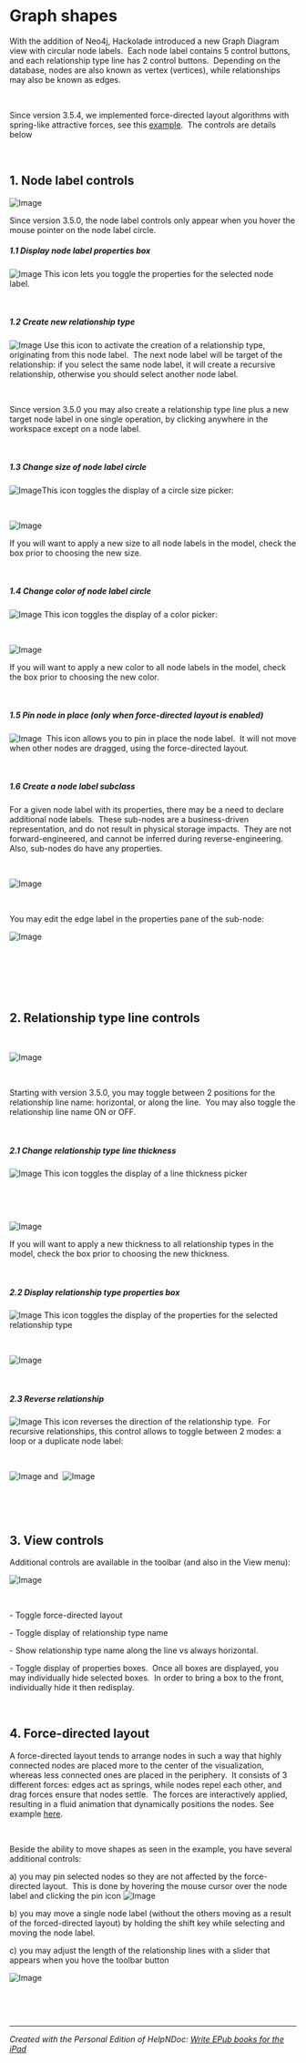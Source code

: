 # Graph shapes

With the addition of Neo4j, Hackolade introduced a new Graph Diagram view with circular node labels.&nbsp; Each node label contains 5 control buttons, and each relationship type line has 2 control buttons.&nbsp; Depending on the database, nodes are also known as vertex (vertices), while relationships may also be known as edges.

&nbsp;

Since version 3.5.4, we implemented force-directed layout algorithms with spring-like attractive forces, see this [example](<https://hackolade.com/img/Force-directed\_animated\_compressed.gif> "target=\"\_blank\"").&nbsp; The controls are details below

&nbsp;

## &#49;. Node label controls ##

![Image](<lib/Graph%20node%20label.png>)

Since version 3.5.0, the node label controls only appear when you hover the mouse pointer on the node label circle.

##### &#49;.1 Display node label properties box #####

![Image](<lib/Graph%20display%20node%20label%20property.png>) This icon lets you toggle the properties for the selected node label.&nbsp;

&nbsp;

##### &#49;.2 Create new relationship type #####

![Image](<lib/Graph%20create%20relationship%20type%20icon.png>) Use this icon to activate the creation of a relationship type, originating from this node label.&nbsp; The next node label will be target of the relationship: if you select the same node label, it will create a recursive relationship, otherwise you should select another node label. &nbsp;

&nbsp;

Since version 3.5.0 you may also create a relationship type line plus a new target node label in one single operation, by clicking anywhere in the workspace except on a node label.

&nbsp;

##### &#49;.3 Change size of node label circle #####

![Image](<lib/Graph%20change%20size%20of%20node%20label%20icon.png>)This icon toggles the display of a circle size picker:

&nbsp;

![Image](<lib/Graph%20node%20label%20size%20palette.png>)

If you will want to apply a new size to all node labels in the model, check the box prior to choosing the new size.

&nbsp;

##### &#49;.4 Change color of node label circle #####

![Image](<lib/Graph%20change%20color%20of%20node%20label%20icon.png>) This icon toggles the display of a color picker:

&nbsp;

![Image](<lib/Graph%20node%20label%20color%20palette.png>)

If you will want to apply a new color to all node labels in the model, check the box prior to choosing the new color.

&nbsp;

##### &#49;.5 Pin node in place (only when force-directed layout is enabled) #####

![Image](<lib/Graph%20node%20label%20pin.png>)&nbsp; This icon allows you to pin in place the node label.&nbsp; It will not move when other nodes are dragged, using the force-directed layout.

&nbsp;

##### &#49;.6 Create a node label subclass &nbsp; #####

For a given node label with its properties, there may be a need to declare additional node labels.&nbsp; These sub-nodes are a business-driven representation, and do not result in physical storage impacts.&nbsp; They are not forward-engineered, and cannot be inferred during reverse-engineering.&nbsp; Also, sub-nodes do have any properties.

&nbsp;

![Image](<lib/Graph%20subclasses.png>)

&nbsp;

You may edit the edge label in the properties pane of the sub-node:

![Image](<lib/Graph%20subclass%20label.png>)

&nbsp;

&nbsp;

&nbsp;

## &#50;. Relationship type line controls ##

&nbsp;

![Image](<lib/Graph%20relationship%20type.png>)

&nbsp;

Starting with version 3.5.0, you may toggle between 2 positions for the relationship line name: horizontal, or along the line.&nbsp; You may also toggle the relationship line name ON or OFF.

&nbsp;

##### &#50;.1 Change relationship type line thickness #####

![Image](<lib/Graph%20relationship%20line%20thickness%20icon.png>) This icon toggles the display of a line thickness picker

&nbsp;

&nbsp;

![Image](<lib/Graph%20relationship%20line%20thickness%20palette.png>)

If you will want to apply a new thickness to all relationship types in the model, check the box prior to choosing the new thickness.

&nbsp;

##### &#50;.2 Display relationship type properties box #####

![Image](<lib/Graph%20relationship%20type%20property%20box%20icon.png>) This icon toggles the display of the properties for the selected relationship type

&nbsp;

![Image](<lib/Graph%20relationship%20properties.png>)

&nbsp;

##### &#50;.3 Reverse relationship #####

![Image](<lib/Graph%20relationship%20type%20reverse%20direction%20ico.png>) This icon reverses the direction of the relationship type.&nbsp; For recursive relationships, this control allows to toggle between 2 modes: a loop or a duplicate node label:

&nbsp;

![Image](<lib/Graph%20recursive%20loop.png>) and&nbsp; ![Image](<lib/Graph%20recursive%20node%20label.png>)

&nbsp;

&nbsp;

## &#51;. View controls ##

Additional controls are available in the toolbar (and also in the View menu):

![Image](<lib/Graph%20view%20controls%20toolbar%20icons.png>)

&nbsp;

\- Toggle force-directed layout

\- Toggle display of relationship type name

\- Show relationship type name along the line vs always horizontal.

\- Toggle display of properties boxes.&nbsp; Once all boxes are displayed, you may individually hide selected boxes.&nbsp; In order to bring a box to the front, individually hide it then redisplay.

&nbsp;

## &#52;. Force-directed layout ##

A force-directed layout tends to arrange nodes in such a way that highly connected nodes are placed more to the center of the visualization, whereas less connected ones are placed in the periphery.&nbsp; It consists of 3 different forces: edges act as springs, while nodes repel each other, and drag forces ensure that nodes settle.&nbsp; The forces are interactively applied, resulting in a fluid animation that dynamically positions the nodes. See example [here](<https://hackolade.com/assets/img/Force-directed\_animated\_compressed.gif> "target=\"\_blank\"").

&nbsp;

Beside the ability to move shapes as seen in the example, you have several additional controls:

a) you may pin selected nodes so they are not affected by the force-directed layout.&nbsp; This is done by hovering the mouse cursor over the node label and clicking the pin icon ![Image](<lib/Graph%20node%20label%20pin.png>)

b) you may move a single node label (without the others moving as a result of the forced-directed layout) by holding the shift key while selecting and moving the node label.

c) you may adjust the length of the relationship lines with a slider that appears when you hove the toolbar button

![Image](<lib/Graph%20shapes%20-%20toggle%20force-directed%20layout.png>)

&nbsp;

&nbsp;


***
_Created with the Personal Edition of HelpNDoc: [Write EPub books for the iPad](<https://www.helpndoc.com/create-epub-ebooks>)_
